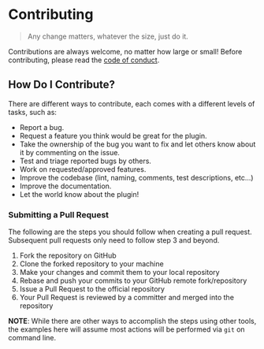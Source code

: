 # Contributing

> Any change matters, whatever the size, just do it.

Contributions are always welcome, no matter how large or small! Before contributing, please read the [code of conduct](./code_of_conduct.md).

## How Do I Contribute?

There are different ways to contribute, each comes with a different levels
of tasks, such as:

- Report a bug.
- Request a feature you think would be great for the plugin.
- Take the ownership of the bug you want to fix and let others know about it by commenting on the issue.
- Test and triage reported bugs by others.
- Work on requested/approved features.
- Improve the codebase (lint, naming, comments, test descriptions, etc...)
- Improve the documentation.
- Let the world know about the plugin!

### Submitting a Pull Request

The following are the steps you should follow when creating a pull request.
Subsequent pull requests only need to follow step 3 and beyond.

1. Fork the repository on GitHub
2. Clone the forked repository to your machine
3. Make your changes and commit them to your local repository
4. Rebase and push your commits to your GitHub remote fork/repository
5. Issue a Pull Request to the official repository
6. Your Pull Request is reviewed by a committer and merged into the repository

**NOTE**: While there are other ways to accomplish the steps using other tools,
the examples here will assume most actions will be performed via `git` on
command line.
